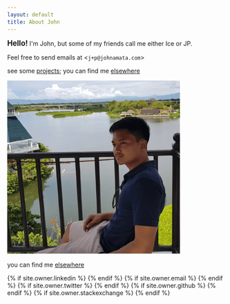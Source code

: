```yaml
---
layout: default
title: About John
---
```


<p align="justify">
<big><strong>Hello!</strong></big> I'm John, but some of my friends call me either Ice or JP.
</p>

<p>Feel free to send emails at &lt;<code>j+p@johnamata.com</code>&gt;</p> 

<p>see some <a href="#">projects</a>; you can find me <a href="{{ "/elsewhere" | prepend: site.url }}">elsewhere</a></p>

<p><img src="/photos/johnamata2.png"></p>
  
<p>you can find me <a href="{{ "/elsewhere" | prepend: site.url }}">elsewhere</a></p>
<div class="pagination">
  {% if site.owner.linkedin %}
    <a href="{{ site.owner.linkedin }}" class="social-media-icons"><i class="fa fa-2x fa-linkedin" aria-hidden="true"></i></a>
  {% endif %}
  {% if site.owner.email %}
    <a href="mailto:{{ site.owner.email }}" class="social-media-icons"><i class="fa fa-2x fa-envelope" aria-hidden="true"></i></a>
  {% endif %}
  {% if site.owner.twitter %}
    <a href="{{ site.owner.twitter }}" class="social-media-icons"><i class="fa fa-2x fa-twitter" aria-hidden="true"></i></a>
  {% endif %}
  {% if site.owner.github %}
    <a href="{{ site.owner.github }}" class="social-media-icons"><i class="fa fa-2x fa-github" aria-hidden="true"></i></a>
  {% endif %}
  {% if site.owner.stackexchange %}
    <a href="{{ site.owner.stackexchange }}" class="social-media-icons"><i class="fa fa-2x fa-stack-overflow" aria-hidden="true"></i></a>
  {% endif %}
</div>
